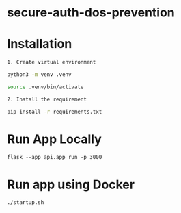 # secure-auth-dos-prevention

# Installation

```bash
1. Create virtual environment

python3 -m venv .venv

source .venv/bin/activate

2. Install the requirement

pip install -r requirements.txt

```

# Run App Locally

`flask --app api.app run -p 3000`

# Run app using Docker

`./startup.sh`
